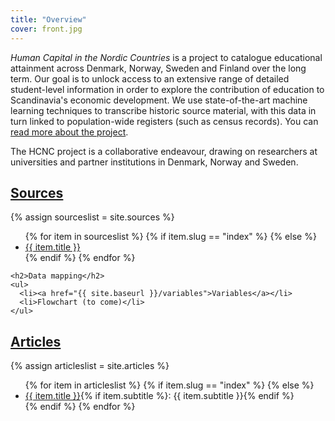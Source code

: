 ```yaml
---
title: "Overview"
cover: front.jpg
---
```


*Human Capital in the Nordic Countries* is a project to catalogue educational attainment across Denmark, Norway, Sweden and Finland over the long term. Our goal is to unlock access to an extensive range of detailed student-level information in order to explore the contribution of education to Scandinavia's economic development. We use state-of-the-art machine learning techniques to transcribe historic source material, with this data in turn linked to population-wide registers (such as census records). You can [read more about the project](about).

The HCNC project is a collaborative endeavour, drawing on researchers at universities and partner institutions in Denmark, Norway and Sweden.

<div class="grid">
  <div>
    <h2><a href="{{ site.baseurl }}/sources">Sources</a></h2>
    {% assign sourceslist = site.sources %}
    <ul>
    {% for item in sourceslist %}
      {% if item.slug == "index" %}
      {% else %}
      <li><a href="{{ site.baseurl }}{{ item.url }}">{{ item.title }}</a></li>
      {% endif %}
    {% endfor %}
    </ul>

    <h2>Data mapping</h2>
    <ul>
      <li><a href="{{ site.baseurl }}/variables">Variables</a></li>
      <li>Flowchart (to come)</li>
    </ul>
  </div>

  <div>
    <h2><a href="{{ site.baseurl }}/articles">Articles</a></h2>
    {% assign articleslist = site.articles %}
    <ul>
    {% for item in articleslist %}
      {% if item.slug == "index" %}
      {% else %}
      <li><a href="{{ site.baseurl }}{{ item.url }}">{{ item.title }}</a>{% if item.subtitle %}: {{ item.subtitle }}{% endif %}</li>
      {% endif %}
    {% endfor %}
    </ul>
  </div>
</div>
